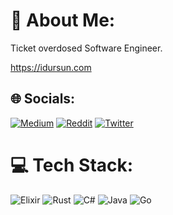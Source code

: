 # 💫 About Me:
Ticket overdosed Software Engineer.

https://idursun.com


## 🌐 Socials:
[![Medium](https://img.shields.io/badge/Medium-12100E?logo=medium&logoColor=white)](https://medium.com/@idursun) [![Reddit](https://img.shields.io/badge/Reddit-%23FF4500.svg?logo=Reddit&logoColor=white)](https://reddit.com/user/idursun) [![Twitter](https://img.shields.io/badge/Twitter-%231DA1F2.svg?logo=Twitter&logoColor=white)](https://twitter.com/idursun) 

# 💻 Tech Stack:
![Elixir](https://img.shields.io/badge/elixir-%234B275F.svg?style=for-the-badge&logo=elixir&logoColor=white) 
![Rust](https://img.shields.io/badge/rust-%23000000.svg?style=for-the-badge&logo=rust&logoColor=white) 
![C#](https://img.shields.io/badge/c%23-%23239120.svg?style=for-the-badge&logo=c-sharp&logoColor=white) 
![Java](https://img.shields.io/badge/java-%23ED8B00.svg?style=for-the-badge&logo=java&logoColor=white)
![Go](https://img.shields.io/badge/go-%2300ADD8.svg?style=for-the-badge&logo=go&logoColor=white) 

